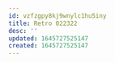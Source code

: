 ```yaml
---
id: vzfzgpy8kj9wnylc1hu5iny
title: Retro 022322
desc: ''
updated: 1645727525147
created: 1645727525147
---
```


